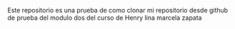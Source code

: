 Este repositorio es una prueba de como clonar mi repositorio desde github de prueba del modulo dos del curso de Henry
lina marcela zapata